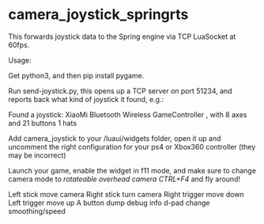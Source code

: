 # camera_joystick_springrts

This forwards joystick data to the Spring engine via TCP LuaSocket at 60fps. 

Usage:

Get python3, and then pip install pygame.

Run send-joystick.py, this opens up a TCP server on port 51234, and reports back what kind of joystick it found, e.g.:

Found a joystick: XiaoMi Bluetooth Wireless GameController , with 8 axes and 21 buttons 1 hats


Add camera_joystick to your /luaui/widgets folder, open it up and uncomment the right configuration for your ps4 or Xbox360 controller (they may be incorrect)

Launch your game, enable the widget in f11 mode, and make sure to change camera mode to *rotateable overhead camera CTRL+F4* and fly around!

Left stick move camera 
Right stick turn camera
Right trigger move down
Left trigger move up
A button dump debug info
d-pad change smoothing/speed
